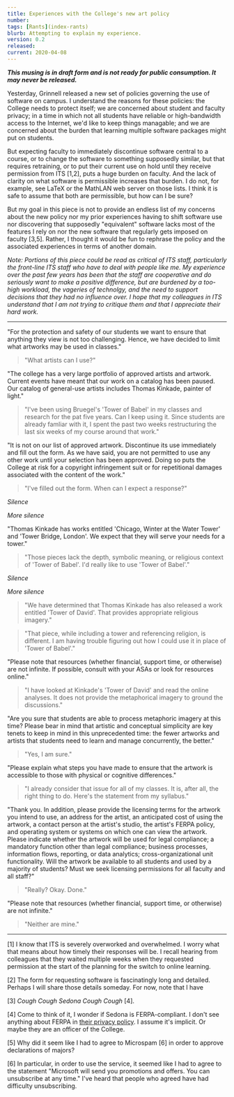 ```yaml
---
title: Experiences with the College's new art policy
number: 
tags: [Rants](index-rants)
blurb: Attempting to explain my experience.
version: 0.2
released: 
current: 2020-04-08
---
```

**_This musing is in draft form and is not ready for public consumption.
It may never be released._**

Yesterday, Grinnell released a new set of policies governing the
use of software on campus.  I understand the reasons for these
policies: the College needs to protect itself; we are concerned
about student and faculty privacy; in a time in which not all
students have reliable or high-bandwidth access to the Internet,
we'd like to keep things managable; and we are concerned about the
burden that learning multiple software packages might put on students.

But expecting faculty to immediately discontinue software central
to a course, or to change the software to something supposedly
similar, but that requires retraining, or to put their current use
on hold until they receive permission from ITS [1,2], puts a huge
burden on faculty.  And the lack of clarity on what software is
permissible increases that burden.  I do not, for example, see LaTeX
or the MathLAN web server on those lists.  I think it is safe to
assume that both are permissible, but how can I be sure?

But my goal in this piece is not to provide an endless list of my
concerns about the new policy nor my prior experiences having to
shift software use nor discovering that supposedly "equivalent"
software lacks most of the features I rely on nor the new software
that regularly gets imposed on faculty [3,5].  Rather, I thought it
would be fun to rephrase the policy and the associated experiences
in terms of another domain.

*Note: Portions of this piece could be read as critical of ITS staff,
particularly the front-line ITS staff who have to deal with people like
me.  My experience over the past few years has been that the staff are
cooperative and do seriously want to make a positive difference, but are
burdened by a too-high workload, the vageries of technolgy, and the need
to support decisions that they had no influence over.  I hope that my
colleagues in ITS understand that I am not trying to critique them and
that I appreciate their hard work.*

---

"For the protection and safety of our students we want to ensure that anything they view is not too challenging.  Hence, we have decided to limit what artworks may be used in classes."

> "What artists can I use?"

"The college has a very large portfolio of approved artists and artwork.  Current events have meant that our work on a catalog has been paused.  Our catalog of general-use artists includes Thomas Kinkade, painter of light."

> "I've been using Bruegel's 'Tower of Babel' in my classes and research for the pat five years.  Can I keep using it.  Since students are already famliar with it, I spent the past two weeks restructuring the last six weeks of my course around that work."

"It is not on our list of approved artwork.  Discontinue its use
immediately and fill out the form.  As we have said, you are not
permitted to use any other work until your selection has been approved.
Doing so puts the College at risk for a copyright infringement suit or
for repetitional damages associated with the content of the work."

> "I've filled out the form.  When can I expect a response?"

_Silence_

_More silence_

"Thomas Kinkade has works entitled 'Chicago, Winter at the Water Tower' and 'Tower Bridge, London'.  We expect that they will serve your needs for a tower."

> "Those pieces lack the depth, symbolic meaning, or religious context of 'Tower of Babel'.  I'd really like to use 'Tower of Babel'."

_Silence_

_More silence_
> "We have determined that Thomas Kinkade has also released a work entitled 'Tower of David'.  That provides appropriate religious imagery."

> "That piece, while including a tower and referencing religion, is different.  I am having trouble figuring out how I could use it in place of 'Tower of Babel'."

"Please note that resources (whether financial, support time, or otherwise) are not infinite.  If possible, consult with your ASAs or look for resources online."

> "I have looked at Kinkade's 'Tower of David' and read the online analyses.  It does not provide the metaphorical imagery to ground the discussions."

"Are you sure that students are able to process metaphoric imagery at this time?  Please bear in mind that artistic and conceptual simplicity are key tenets to keep in mind in this unprecedented time: the fewer artworks and artists that students need to learn and manage concurrently, the better."

> "Yes, I am sure."

"Please explain what steps you have made to ensure that the artwork is accessible to those with physical or cognitive differences."

> "I already consider that issue for all of my classes.  It is, after all, the right thing to do.  Here's the statement from my syllabus."

"Thank you.  In addition, please provide the licensing terms for the artwork you intend to use, an address for the artist, an anticipated cost of using the artwork, a contact person at the artist's studio, the artist's FERPA policy, and operating system or systems on which one can view the artwork.  Please indicate whether the artwork will be used for legal compliance; a mandatory function other than legal compliance; business processes, information flows, reporting, or data analytics; cross-organizational unit functionality.  Will the artwork be available to all students and used by a majority of students?  Must we seek licensing permissions for all faculty and all staff?"

> "Really?  Okay.  Done."

"Please note that resources (whether financial, support time, or otherwise) are not infinite."

> "Neither are mine."

---

[1] I know that ITS is severely overworked and overwhelmed.  I worry
what that means about how timely their responses will be.  I recall
hearing from colleagues that they waited multiple weeks when they
requested permission at the start of the planning for the switch
to online learning.

[2] The form for requesting software is fascinatingly long and detailed.
Perhaps I will share those details someday.  For now, note that I have

[3] *Cough* *Cough* *Sedona* *Cough* *Cough* [4].

[4] Come to think of it, I wonder if Sedona is FERPA-compliant.  I
don't see anything about FERPA in [their privacy
policy](https://sedonaweb.com/i/privacy.cfm).  I assume it's implicit.
Or maybe they are an officer of the College.

[5] Why did it seem like I had to agree to Microspam [6] in order to
approve declarations of majors?

[6] In particular, in order to use the service, it seemed like I
had to agree to the statement "Microsoft will send you promotions
and offers. You can unsubscribe at any time."  I've heard that
people who agreed have had difficulty unsubscribing.
